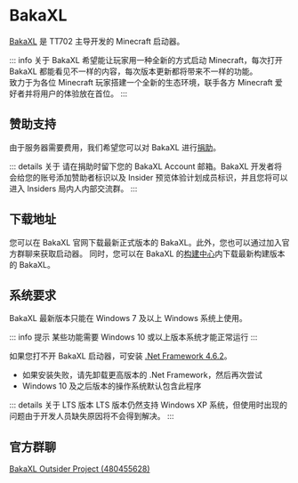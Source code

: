 # BakaXL

[BakaXL](https://www.bakaxl.com) 是 TT702 主导开发的 Minecraft 启动器。

::: info 关于
BakaXL 希望能让玩家用一种全新的方式启动 Minecraft，每次打开 BakaXL 都能看见不一样的内容，每次版本更新都将带来不一样的功能。  
致力于为各位 Minecraft 玩家搭建一个全新的生态环境，联手各方 Minecraft 爱好者并将用户的体验放在首位。
:::

## 赞助支持

由于服务器需要费用，我们希望您可以对 BakaXL 进行[捐助](https://afdian.net/@TT702)。

::: details 关于
请在捐助时留下您的 BakaXL Account 邮箱。BakaXL 开发者将会给您的账号添加赞助者标识以及 Insider 预览体验计划成员标识，并且您将可以进入 Insiders 局内人内部交流群。
:::

## 下载地址

您可以在 BakaXL 官网下载最新正式版本的 BakaXL。此外，您也可以通过加入官方群聊来获取启动器。
同时，您可以在 BakaXL 的[构建中心](http://jk-insider.bakaxl.com:8888)内下载最新构建版本的 BakaXL。

## 系统要求

BakaXL 最新版本只能在 Windows 7 及以上 Windows 系统上使用。

::: info 提示
某些功能需要 Windows 10 或以上版本系统才能正常运行
:::

如果您打不开 BakaXL 启动器，可安装 [.Net Framework 4.6.2](https://dotnet.microsoft.com/zh-cn/download/dotnet-framework/thank-you/net462-offline-installer)。

- 如果安装失败，请先卸载更高版本的 .Net Framework，然后再次尝试
- Windows 10 及之后版本的操作系统默认包含此程序

::: details 关于 LTS 版本
LTS 版本仍然支持 Windows XP 系统，但使用时出现的问题由于开发人员缺失原因将不会得到解决。
:::

## 官方群聊

[BakaXL Outsider Project (480455628)](https://jq.qq.com/?_wv=1027&k=U1ZY0qbg)
